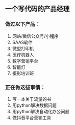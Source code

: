 <!---
1139995/1139995 is a ✨ special ✨ repository because its `README.md` (this file) appears on your GitHub profile.
You can click the Preview link to take a look at your changes.
--->

## 一个写代码的产品经理
### 做过以下产品：
1. 网站/微信公众号/小程序
1. SAAS软件
1. 微型打印机
1. 医疗机器人
1. 数字营销平台
1. 智能灯
1. 摄影培训班

### 正在做这些事情：
1. 写一本关于流量的书
1. 用python解决数据问题
1. 用python解决自动化办公问题
1. 做抖音平台营销工具
